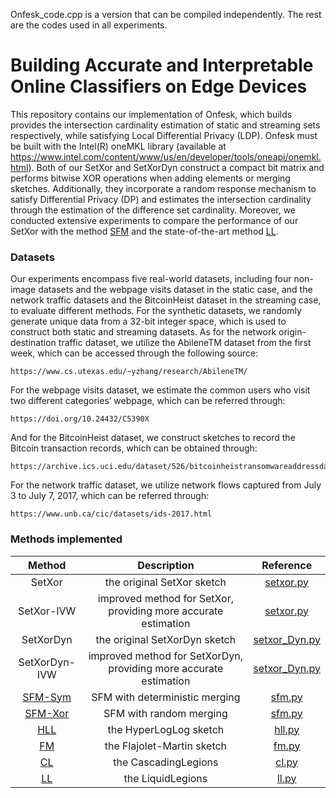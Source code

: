 Onfesk_code.cpp is a version that can be compiled independently.
The rest are the codes used in all experiments. 

# Building Accurate and Interpretable Online Classifiers on Edge Devices

This repository contains our implementation of Onfesk, which builds provides the intersection cardinality estimation of static and streaming sets respectively, while satisfying Local Differential Privacy (LDP). 
Onfesk must be built with the Intel(R) oneMKL library (available at https://www.intel.com/content/www/us/en/developer/tools/oneapi/onemkl.html).
Both of our SetXor and SetXorDyn construct a compact bit matrix and performs bitwise XOR operations when adding elements or merging sketches. Additionally, they incorporate a random response mechanism to satisfy Differential Privacy (DP) and estimates the intersection cardinality through the estimation of the difference set cardinality. Moreover, we conducted extensive experiments to compare the performance of our SetXor with the method [SFM](https://arxiv.org/pdf/2302.02056.pdf) and the state-of-the-art method [LL](https://research.google/pubs/pub49177/). 

### Datasets
Our experiments encompass five real-world datasets, including four non-image datasets and the webpage visits dataset in the static case, and the network traffic datasets and the BitcoinHeist dataset in the streaming case, to evaluate different methods. For the synthetic datasets, we randomly generate unique data from a 32-bit integer space, which is used to construct both static and streaming datasets. As for the network origin-destination traffic dataset, we utilize the AbileneTM dataset from the first week, which can be accessed through the following source: 
```url
https://www.cs.utexas.edu/~yzhang/research/AbileneTM/
```
For the webpage visits dataset, we estimate the common users who visit two different categories’ webpage, which can be referred through: 
```url
https://doi.org/10.24432/C5390X
```
And for the BitcoinHeist dataset, we construct sketches to record the Bitcoin transaction records, which can be obtained through:
```url
https://archive.ics.uci.edu/dataset/526/bitcoinheistransomwareaddressdataset
```
For the network traffic dataset, we utilize network flows captured from July 3 to July 7, 2017, which can be referred through: 
```url
https://www.unb.ca/cic/datasets/ids-2017.html
```

### Methods implemented
|   Method   |                         Description                          |               Reference                |
| :--------: | :----------------------------------------------------------: | :------------------------------------: |
|   SetXor   |                  the original SetXor sketch                  |         [setxor.py](setxor.py)         |
| SetXor-IVW | improved method for SetXor, providing more accurate estimation |         [setxor.py](setxor.py)         |
|   SetXorDyn   |                  the original SetXorDyn sketch                  |         [setxor_Dyn.py](setxor_Dyn.py)         |
| SetXorDyn-IVW | improved method for SetXorDyn, providing more accurate estimation |         [setxor_Dyn.py](setxor_Dyn.py)         |
|  [SFM-Sym](https://arxiv.org/abs/2302.02056)   |                SFM with deterministic merging                | [sfm.py](./baseline/sfm.py) |
|  [SFM-Xor](https://arxiv.org/abs/2302.02056)   |                   SFM with random merging                    | [sfm.py](./baseline/sfm.py) |
|    [HLL](https://dmtcs.episciences.org/3545/pdf)     |                    the HyperLogLog sketch                    | [hll.py](./baseline/hll.py) |
|     [FM](https://www.sciencedirect.com/science/article/pii/0022000085900418)     |                  the Flajolet-Martin sketch                  |  [fm.py](./baseline/fm.py)  |
|     [CL](https://research.google/pubs/pub49177/)     |                  the CascadingLegions                  |  [cl.py](./baseline/cl.py)  |
|     [LL](https://research.google/pubs/pub49177/)     |                  the LiquidLegions                  |  [ll.py](./baseline/ll.py)  |
